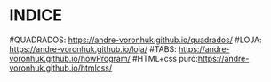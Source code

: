 # INDICE

#QUADRADOS:  https://andre-voronhuk.github.io/quadrados/
#LOJA: https://andre-voronhuk.github.io/loja/
#TABS: https://andre-voronhuk.github.io/howProgram/
#HTML+css puro:https://andre-voronhuk.github.io/htmlcss/
